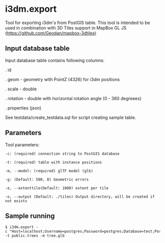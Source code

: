 # i3dm.export

Tool for exporting i3dm's from PostGIS table. This tool is intended to be used in combination with 3D Tiles support in MapBox GL JS (https://github.com/Geodan/mapbox-3dtiles)

## Input database table

Input database table contains following columns: 

. id

. geom - geometry with PointZ (4326) for i3dm positions

. scale - double 

. rotation - double with horizontal rotation angle (0 - 360 degreees)

. properties (json)

See testdata/create_testdata.sql for script creating sample table. 

## Parameters

Tool parameters:

```
-c: (required) connection string to PostGIS database

-t: (required) table with instance positions

-m, --model: (required) glTF model (glb)

-g: (Default: 500, 0) Geometric errors

-e, --extenttile(Default: 1000) extent per tile

-o, --output (Default: ./tiles) Output directory, will be created if not exists
```


## Sample running

```
$ i3dm.export -c "Host=localhost;Username=postgres;Password=postgres;Database=test;Port=5432" -t public.trees -m tree.glb
```








